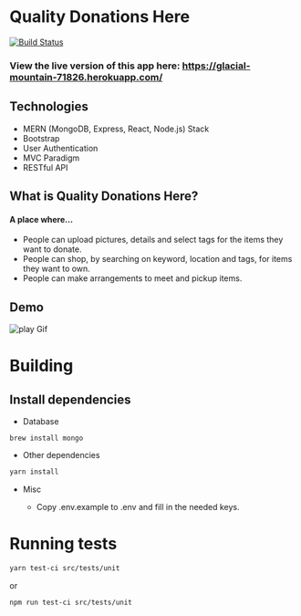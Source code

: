 # Quality Donations Here  

[![Build Status](https://travis-ci.org/ihassin/quality-donations-here.svg?branch=master)](https://travis-ci.org/ihassin/quality-donations-here)

### View the live version of this app here: https://glacial-mountain-71826.herokuapp.com/

## Technologies
* MERN (MongoDB, Express, React, Node.js) Stack
* Bootstrap
* User Authentication
* MVC Paradigm
* RESTful API


## What is Quality Donations Here?

#### A place where…

* People can upload pictures, details and select tags for the items they want to donate.
* People can shop, by searching on keyword, location and tags, for items they want to own.
* People can make arrangements to meet and pickup items.



## Demo

![play Gif](https://github.com/lzapson/quality-donations-here/blob/master/readme%20pics/quality-donations-here.gif)

# Building

## Install dependencies

* Database
```
brew install mongo
```

* Other dependencies
```bash
yarn install
```

* Misc

  - Copy .env.example to .env and fill in the needed keys.

# Running tests

```bash
yarn test-ci src/tests/unit
```
or
```bash
npm run test-ci src/tests/unit
```
